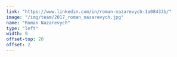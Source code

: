 ```yaml
---
link: "https://www.linkedin.com/in/roman-nazarevych-1a08433b/"
image: "/img/team/2017_roman_nazarevych.jpg"
name: "Roman Nazarevych"
type: "left"
width: 9
offset-top: 20
offset: 2
---
```

